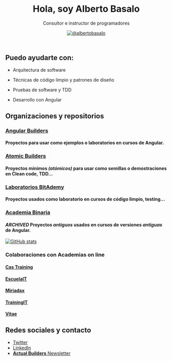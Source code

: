 <header>
  <h1 align="center">Hola, soy Alberto Basalo</h1>
  <p align="center">Consultor e instructor de programadores</p>
  <p align="center">
    <a href=https://twitter.com/albertobasalo"><img alt="@albertobasalo" src="https://img.shields.io/twitter/url?label=%40albertobasalo&style=social&url=https%3A%2F%2Ftwitter.com%2Falbertobasalo"></a>
  </p>
</header>

## Puedo ayudarte con:

- Arquitectura de software

- Técnicas de código limpio y patrones de diseño

- Pruebas de software y TDD

- Desarrollo con Angular

## Organizaciones y repositorios

### [Angular Builders](https://github.com/angularbuilders) 

#### Proyectos para usar como ejemplos o laboratorios en cursos de Angular.

### [Atomic Builders](https://github.com/AtomicBuilders) 

#### Proyectos mínimos _(atómicos)_ para usar como semillas o demostraciones en Clean code, TDD...

### [Laboratorios BitAdemy](https://github.com/LabsAdemy) 

#### Proyectos usados como laboratorio en cursos de código limpio, testing...

### [Academia Binaria](https://github.com/AcademiaBinaria) 

#### _ARCHIVED_ Proyectos _antiguos_ usados en cursos de versiones _antiguas_ de Angular.

[![GitHub stats](https://github-readme-stats.vercel.app/api?username=albertobasalo)](https://github.com/albertobasalo)

### Colaboraciones con Academias on line

#### [Cas Training](https://cas-training.com/)
#### [EscuelaIT](https://escuela.it/teacher/alberto-basalo)
#### [Miriadax](https://formacion.miriadax.net/curso/taller-practico-especializado-pruebas-e2e-avanzadas-con-cypress/)
#### [TrainingIT](https://trainingit.es/)
#### [Vitae](http://www.vitaedigital.com/)

## Redes sociales y contacto

- [Twitter](https://twitter.com/albertobasalo)
- [LinkedIn](https://www.linkedin.com/in/albertobasalo/)
- [**Actual Builders** Newsletter](https://www.getrevue.co/profile/albertobasalo)

